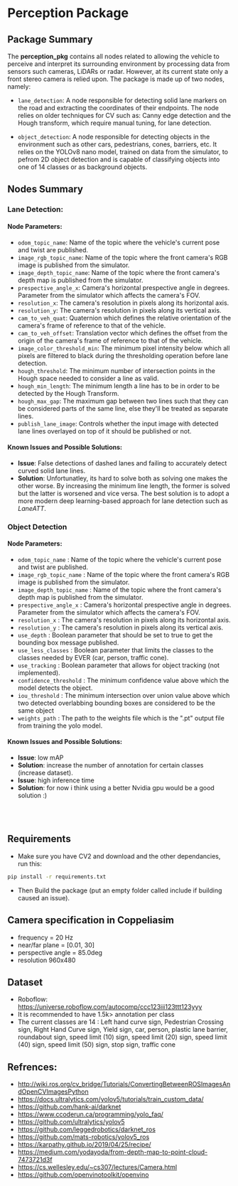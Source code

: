 # Perception Package

## Package Summary

The **perception_pkg** contains all nodes related to allowing the vehicle to perceive and interpret its surrounding environment by processing data from sensors such cameras, LiDARs or radar. However, at its current state only a front stereo camera is relied upon. The package is made up of two nodes, namely:
    
* `lane_detection`: A node responsible for detecting solid lane markers on the road and extracting the coordinates of their endpoints. The node relies on older techniques for CV such as: Canny edge detection and the Hough transform, which require manual tuning, for lane detection.

* `object_detection`: A node responsible for detecting objects in the environment such as other cars, pedestrians, cones, barriers, etc. It relies on the YOLOv8 nano model, trained on data from the simulator, to pefrom 2D object detection and is capable of classifying objects into one of 14 classes or as background objects.  

## Nodes Summary

### Lane Detection:

#### Node Parameters:
* `odom_topic_name`: Name of the topic where the vehicle's current pose and twist are published.
* `image_rgb_topic_name`: Name of the topic where the front camera's RGB image is published from the simulator.
* `image_depth_topic_name`: Name of the topic where the front camera's depth map is published from the simulator.
* `prespective_angle_x`: Camera's horizontal prespective angle in degrees. Parameter from the simulator which affects the camera's FOV.
* `resolution_x`: The camera's resolution in pixels along its horizontal axis.
* `resolution_y`: The camera's resolution in pixels along its vertical axis. 
* `cam_to_veh_quat`: Quaternion which defines the relative orientation of the camera's frame of reference to that of the vehicle.
* `cam_to_veh_offset`: Translation vector which defines the offset from the origin of the camera's frame of reference to that of the vehicle.
* `image_color_threshold_min`: The minimum pixel intensity below which all pixels are filtered to black during the thresholding operation before lane detection.
* `hough_threshold`: The minimum number of intersection points in the Hough space needed to consider a line as valid.
* `hough_min_length`: The minimum length a line has to be in order to be detected by the Hough Transform.
* `hough_max_gap`: The maximum gap between two lines such that they can be considered parts of the same line, else they'll be treated as separate lines.
* `publish_lane_image`: Controls whether the input image with detected lane lines overlayed on top of it should be published or not.

#### Known Issues and Possible Solutions:

* **Issue**: False detections of dashed lanes and failing to accurately detect curved solid lane lines.
* **Solution**: Unfortunatley, its hard to solve both as solving one makes the other worse. By increasing the minimum line length, the former is solved but the latter is worsened and vice versa. The best solution is to adopt a more modern deep learning-based approach for lane detection such as *LaneATT*.

### Object Detection

#### Node Parameters:
* `odom_topic_name` :  Name of the topic where the vehicle's current pose and twist are published.
* `image_rgb_topic_name` : Name of the topic where the front camera's RGB image is published from the simulator.
* `image_depth_topic_name` : Name of the topic where the front camera's depth map is published from the simulator.
* `prespective_angle_x` : Camera's horizontal prespective angle in degrees. Parameter from the simulator which affects the camera's FOV.
* `resolution_x` : The camera's resolution in pixels along its horizontal axis.
* `resolution_y` : The camera's resolution in pixels along its vertical axis. 
* `use_depth` : Boolean parameter that should be set to true to get the bounding box message published.
* `use_less_classes` : Boolean parameter that limits the classes to the classes needed by EVER (car, person, traffic cone).
* `use_tracking` : Boolean parameter that allows for object tracking (not implemented).
* `confidence_threshold` : The minimum confidence value above which the model detects the object.
* `iou_threshold` : The minimum intersection over union value above which two detected overlabbing bounding boxes are considered to be the same object
* `weights_path` : The path to the weights file which is the ".pt" output file from training the yolo model.

#### Known Issues and Possible Solutions:
* **Issue**: low mAP 
* **Solution**: increase the number of annotation for certain classes (increase dataset).
* **Issue**: high inference time
* **Solution**: for now i think using a better Nvidia gpu would be a good solution :) 


<br></br>
## Requirements
- Make sure you have CV2 and download and the other dependancies, run this:
```bash
pip install -r requirements.txt
```
- Then Build the package (put an empty folder called include if building caused an issue).

## Camera specification in Coppeliasim
- frequency = 20 Hz
- near/far plane = [0.01, 30] 
- perspective angle = 85.0deg
- resolution 960x480

## Dataset
- Roboflow: https://universe.roboflow.com/autocomp/ccc123iii123ttt123yyy
- It is recommended to have 1.5k> annotation per class
- The current classes are 14 : Left hand curve sign, Pedestrian Crossing sign, Right Hand Curve sign, Yield sign, car, person, plastic lane barrier, roundabout sign, speed limit (10) sign, speed limit (20) sign, speed limit (40) sign, speed limit (50) sign, stop sign, traffic cone




## Refrences:
- http://wiki.ros.org/cv_bridge/Tutorials/ConvertingBetweenROSImagesAndOpenCVImagesPython
- https://docs.ultralytics.com/yolov5/tutorials/train_custom_data/
- https://github.com/hank-ai/darknet
- https://www.ccoderun.ca/programming/yolo_faq/
- https://github.com/ultralytics/yolov5
- https://github.com/leggedrobotics/darknet_ros
- https://github.com/mats-robotics/yolov5_ros
- https://karpathy.github.io/2019/04/25/recipe/
- https://medium.com/yodayoda/from-depth-map-to-point-cloud-7473721d3f
- https://cs.wellesley.edu/~cs307/lectures/Camera.html
- https://github.com/openvinotoolkit/openvino

